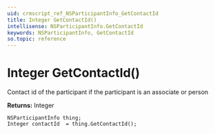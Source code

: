 ```yaml
---
uid: crmscript_ref_NSParticipantInfo_GetContactId
title: Integer GetContactId()
intellisense: NSParticipantInfo.GetContactId
keywords: NSParticipantInfo, GetContactId
so.topic: reference
---
```


# Integer GetContactId()

Contact id of the participant if the participant is an associate or person

**Returns:** Integer

```crmscript
NSParticipantInfo thing;
Integer contactId  = thing.GetContactId();
```

